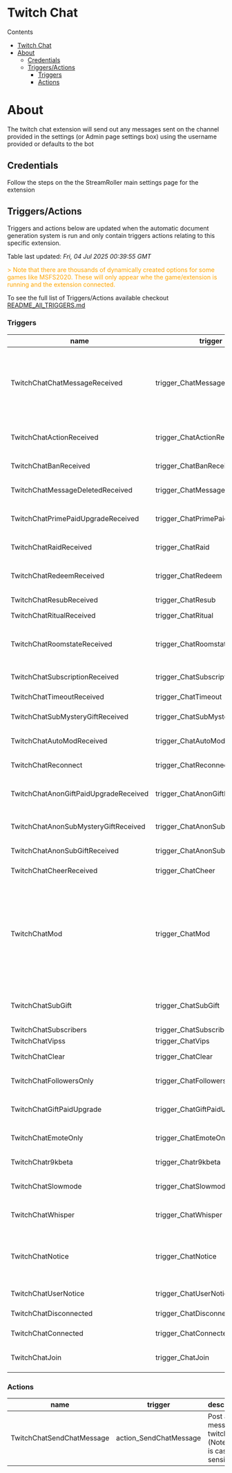 <!-- this file will be auto updated for triggers and actions when the apidocs automatic
document builder is run.
To have the triggers and actions inserted do not remove the tags 'ReplaceTAGFor...' below
To run go to 'StreamRoller\docs\apidocs' and run 'node readmebuilder.mjs'
The script will parse files in the extensions directory looking for "triggersandactions ="
if found it will attempt to load hte file and use the exported 'triggersandactions' variable
to create the tables shown in the parsed README.md files
This was the only way I could find to autoupdate the triggers and actions lists
 -->
# Twitch Chat

Contents

- [Twitch Chat](#twitch-chat)
- [About](#about)
  - [Credentials](#credentials)
  - [Triggers/Actions](#triggersactions)
    - [Triggers](#triggers)
    - [Actions](#actions)

# About

The twitch chat extension will send out any messages sent on the channel provided in the settings (or Admin page settings box) using the username provided or defaults to the bot

## Credentials

Follow the steps on the the StreamRoller main settings page for the extension

## Triggers/Actions



Triggers and actions below are updated when the automatic document generation system is run and only contain triggers actions relating to this specific extension.

Table last updated: *Fri, 04 Jul 2025 00:39:55 GMT*

<div style='color:orange'>> Note that there are thousands of dynamically created options for some games like MSFS2020. These will only appear whe the game/extension is running and the extension connected.</div>

To see the full list of Triggers/Actions available checkout [README_All_TRIGGERS.md](https://github.com/SilenusTA/StreamRoller/blob/master/README_All_TRIGGERS.md)

### Triggers

| name | trigger | description |
| --- | --- | --- |
| TwitchChatChatMessageReceived | trigger_ChatMessageReceived | A chat message was received. htmlMessage field has name and message combined |
| TwitchChatActionReceived | trigger_ChatActionReceived | A chat action was received (a /me message) |
| TwitchChatBanReceived | trigger_ChatBanReceived | A chat user was banned |
| TwitchChatMessageDeletedReceived | trigger_ChatMessageDeleted | A chat message was deleted  |
| TwitchChatPrimePaidUpgradeReceived | trigger_ChatPrimePaidUpgrade | A user paid to upgrade their prime sub  |
| TwitchChatRaidReceived | trigger_ChatRaid | Another streamer raided you |
| TwitchChatRedeemReceived | trigger_ChatRedeem | Viewer reddemed chat points |
| TwitchChatResubReceived | trigger_ChatResub | Someone Resubbed |
| TwitchChatRitualReceived | trigger_ChatRitual | Ritual |
| TwitchChatRoomstateReceived | trigger_ChatRoomstate | This message contains things like sub-only mode etc |
| TwitchChatSubscriptionReceived | trigger_ChatSubscription | Someone Subscribed |
| TwitchChatTimeoutReceived | trigger_ChatTimeout | A viewer was timedout |
| TwitchChatSubMysteryGiftReceived | trigger_ChatSubMysteryGift | A viewer Gifted a sub |
| TwitchChatAutoModReceived | trigger_ChatAutoMod | Automod action happened |
| TwitchChatReconnect | trigger_ChatReconnect | Chat Reconnected |
| TwitchChatAnonGiftPaidUpgradeReceived | trigger_ChatAnonGiftPaidUpgrade | Your guess is as good as mine on this one |
| TwitchChatAnonSubMysteryGiftReceived | trigger_ChatAnonSubMysteryGift | Someone Gifted an Sub Anonymously |
| TwitchChatAnonSubGiftReceived | trigger_ChatAnonSubGift | Someone Gifted an Sub |
| TwitchChatCheerReceived | trigger_ChatCheer | Someone donated bits |
| TwitchChatMod | trigger_ChatMod | A Mod message was received, someone modded maybe or a mod action was performed. let me know if you know which it is |
| TwitchChatSubGift | trigger_ChatSubGift | Someone gifted a sub to another viewer |
| TwitchChatSubscribers | trigger_ChatSubscribers | Subscribers |
| TwitchChatVipss | trigger_ChatVips | Channel Vips |
| TwitchChatClear | trigger_ChatClear | Chat was cleared |
| TwitchChatFollowersOnly | trigger_ChatFollowersOnly | FollowersOnly mode was changed |
| TwitchChatGiftPaidUpgrade | trigger_ChatGiftPaidUpgrade | Someone gifted a paid upgrade |
| TwitchChatEmoteOnly | trigger_ChatEmoteOnly | EmoteOnly mode changed |
| TwitchChatr9kbeta | trigger_Chatr9kbeta | r9kbeta mode changed |
| TwitchChatSlowmode | trigger_ChatSlowmode | Slowmode mode changed |
| TwitchChatWhisper | trigger_ChatWhisper | Someone Whispered you or the bot |
| TwitchChatNotice | trigger_ChatNotice | You received a notice (ie about chat being in follower mode etc) |
| TwitchChatUserNotice | trigger_ChatUserNotice | UserNotice received |
| TwitchChatDisconnected | trigger_ChatDisconnected | Chat was Disconnected |
| TwitchChatConnected | trigger_ChatConnected | Chat was connected |
| TwitchChatJoin | trigger_ChatJoin | Someone Joined the chat |


### Actions

| name | trigger | description |
| --- | --- | --- |
| TwitchChatSendChatMessage | action_SendChatMessage | Post a message to twitch chat (Note user is case sensitive) |

